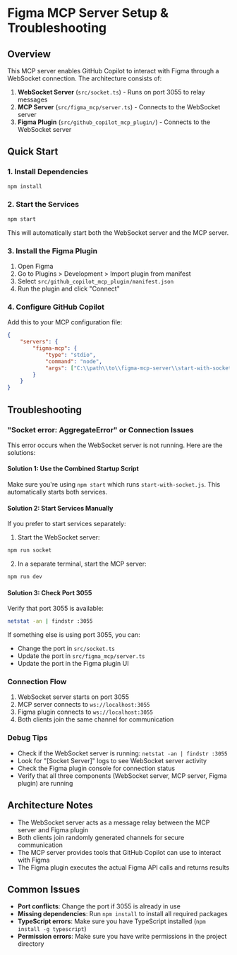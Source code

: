 # Figma MCP Server Setup & Troubleshooting

## Overview
This MCP server enables GitHub Copilot to interact with Figma through a WebSocket connection. The architecture consists of:

1. **WebSocket Server** (`src/socket.ts`) - Runs on port 3055 to relay messages
2. **MCP Server** (`src/figma_mcp/server.ts`) - Connects to the WebSocket server
3. **Figma Plugin** (`src/github_copilot_mcp_plugin/`) - Connects to the WebSocket server

## Quick Start

### 1. Install Dependencies
```bash
npm install
```

### 2. Start the Services
```bash
npm start
```

This will automatically start both the WebSocket server and the MCP server.

### 3. Install the Figma Plugin
1. Open Figma
2. Go to Plugins > Development > Import plugin from manifest
3. Select `src/github_copilot_mcp_plugin/manifest.json`
4. Run the plugin and click "Connect"

### 4. Configure GitHub Copilot
Add this to your MCP configuration file:
```json
{
    "servers": {
        "figma-mcp": {
            "type": "stdio",
            "command": "node",
            "args": ["C:\\path\\to\\figma-mcp-server\\start-with-socket.js"]
        }
    }
}
```

## Troubleshooting

### "Socket error: AggregateError" or Connection Issues

This error occurs when the WebSocket server is not running. Here are the solutions:

#### Solution 1: Use the Combined Startup Script
Make sure you're using `npm start` which runs `start-with-socket.js`. This automatically starts both services.

#### Solution 2: Start Services Manually
If you prefer to start services separately:

1. Start the WebSocket server:
```bash
npm run socket
```

2. In a separate terminal, start the MCP server:
```bash
npm run dev
```

#### Solution 3: Check Port 3055
Verify that port 3055 is available:
```bash
netstat -an | findstr :3055
```

If something else is using port 3055, you can:
- Change the port in `src/socket.ts`
- Update the port in `src/figma_mcp/server.ts`
- Update the port in the Figma plugin UI

### Connection Flow
1. WebSocket server starts on port 3055
2. MCP server connects to `ws://localhost:3055`
3. Figma plugin connects to `ws://localhost:3055`
4. Both clients join the same channel for communication

### Debug Tips
- Check if the WebSocket server is running: `netstat -an | findstr :3055`
- Look for "[Socket Server]" logs to see WebSocket server activity
- Check the Figma plugin console for connection status
- Verify that all three components (WebSocket server, MCP server, Figma plugin) are running

## Architecture Notes
- The WebSocket server acts as a message relay between the MCP server and Figma plugin
- Both clients join randomly generated channels for secure communication
- The MCP server provides tools that GitHub Copilot can use to interact with Figma
- The Figma plugin executes the actual Figma API calls and returns results

## Common Issues
- **Port conflicts**: Change the port if 3055 is already in use
- **Missing dependencies**: Run `npm install` to install all required packages
- **TypeScript errors**: Make sure you have TypeScript installed (`npm install -g typescript`)
- **Permission errors**: Make sure you have write permissions in the project directory
